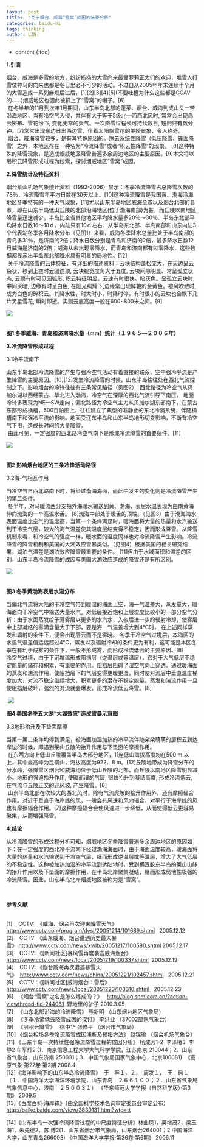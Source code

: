 ```yaml
---
layout: post
title:  "关于烟台、威海“雪窝”成因的简要分析"
categories: baidu-hi
tags: thinking
author: LZN
---
```


* content
{:toc}

<p><strong>1.引言</strong></p><p>烟台、威海是多雪的地方，纷纷扬扬的大雪向来最受萝莉正太们的欢迎，堆雪人打雪仗神马的向来也都是冬日里必不可少的活动。不过自从2005年年末连续半个月的大雪造成一系列麻烦后过后，[1][2][3][4][5](不要吐槽为什么这些都是CCAV的……)烟威地区也因此被扣上了“雪窝”的帽子。[6]<br />&nbsp;在冬半年的11月到次年1月期间，山东半岛北部的蓬莱、烟台、威海到成山头一带沿海地区，当有冷空气入侵，并伴有大于等于5级北—西西北风时, 常常会出现乌云密布、雪花纷飞, 变化无常的天气。一次降雪过程长可持续数日, 短则只有数分钟。[7]常常出现东边日出西边雪，伴着太阳飘雪花的美妙景象，令人称奇。<br />&nbsp;烟台、威海降雪较多，是有其特殊原因的。除去系统性降雪（低压降雪、锋面降雪）之外，本地区存在一种名为“冷流降雪”或者“积云性降雪”的现象。 [8]这种特殊的降雪现象，是造成烟威地区降雪普遍多余周边地区的主要原因。[9]本文将以层积云降雪形成过程为线索，探讨烟威地区“雪窝”成因。 </p><p><strong></strong></p><p><strong></strong></p><p><strong></strong></p><p><strong>2.降雪统计及特征资料<br /></strong><p>烟台莱山机场气象统计资料（1992-2006）显示：冬季冷流降雪占总降雪次数的78％，冷流降雪年平均日数在30天以上。[10]这种冷流降雪是我国黄、渤海沿海地区冬季特有的一种天气现象，[11]尤以山东半岛地区威海全市以及烟台北部的县市，即在山东半岛低山丘陵的北部沿海地区(位于渤海南部)为甚，而丘陵以南地区降雪量迅速减少。半岛比全省其他地区平均降水量多20％～30％．半岛东北部平均降水日数16～18ｄ，内陆只有10ｄ左右．从半岛东北部、半岛南部和山东内陆3个代表站冬季各月降水分布（见图1）来看，威海冬季降水总量比处于半岛南部的青岛多31％，是济南的2倍；降水日数分别是青岛和济南的2倍，最多降水日数12月威海是济南的2倍；威海从未出现零降水，而青岛和济南都有过零降水．这些数据都显示出半岛东北部降水具有明显的局地性。[12]<br />&nbsp;关于冷流降雪的云体特征，有详细的描述资料：云块结构蓬松庞大，在天边呈云条状，移到上空时云团遮顶, 云块视宽度角大于五度, 云块间隙明显、常呈孤立状态, 云顶有时可见园弧形, 积云特征明显。云速有时很快。暗灰色。呈孤立云块时,中间灰暗, 边缘有时呈白色, 在阳光照耀下,边缘常出现鲜艳的金黄色。被风吹散时, 成为白色的碎积云。其降水性，时大时小，时降时停，有时很小的云块也会飘下几片另星雪花, 瞬时即逝。实测云底高度一般在600~800米之间。[9]</p><p><img class="blogimg" src="http://hiphotos.baidu.com/dennis_1991/pic/item/d2cd7bdffd26e6424854032a.jpg" small="0" />&#8205;<br />&#8205;<br /></p><p></p><p><strong></strong></p><p><strong>图1 冬季威海、青岛和济南降水量（mm）统计（１９６５—２００６年）</strong></p><p><strong></strong></p><p><strong>3.冷流降雪形成过程</strong></p><p>3.1冷平流南下</p><p>山东半岛北部冷流降雪的产生与强冷空气活动有着直接的联系，空中强冷平流是产生降雪的主要原因。[10][12]发生冷流降雪的时候，山东半岛往往处在西北气流控制之下。影响烟台的冷锋往往有三条常见路径（见图2）：西北路径为冷空气从贝加尔湖以西经蒙古、华北进入渤海，冷空气在深厚的西北气流引导下南压， 地面冷锋多表现为NE—SW走向；偏北路径为冷空气主力从贝加尔湖东部南下，在蒙古东部形成横槽，500百帕图上，往往建立了典型的准静止的东北冷涡系统，伴随横槽南下和强冷平流的影响。地面受辽东半岛和山东半岛地形切变影响，不断有冷空气下甩，造成长时间的大量降雪。<br />&nbsp;由此可见，一定强度的西北路冷空气南下是形成冷流降雪的首要条件。[11]</p><p><img class="blogimg" src="http://hiphotos.baidu.com/dennis_1991/pic/item/ea56a244f66e371d500ffe29.jpg" small="0" />&#8205;<br />&nbsp;</p><p><strong>图2 影响烟台地区的三条冷锋活动路径</strong></p><p>3.2海-气相互作用 </p><p>当冷空气自西北路南下时，将经过渤海海面，而此中发生的变化则是冷流降雪产生的第二条件。<br />&nbsp;冬半年，对马暖流西分支把外海暖水输送到黄、渤海，表层水温表现为由南黄海伸向渤海的一个高温水舌。 [8]渤海中部处于暖舌的顶端。（见图3）由于渤海海水表面温度比空气的温度高，当第一个条件满足时，暖海面将大量的热量和水汽输送到干冷空气层，较大的海气温差使其温度层结变得不稳定，因而形成降雪。从降雪机制来看，和冷空气的强度一样，暖水面的温度同样也对冷流降雪产生影响。冷流降雪的降雪机制和美国的大湖效应雪暴类似。（见图4）根据美国的相关研究结果，湖泊气温差是湖泊效应降雪最重要的条件。 [11]但由于水域面积和温差的区别，山东半岛冷流降雪的成因与美国大湖效应造成的降雪还是有所区别。</p><p><img class="blogimg" src="http://hiphotos.baidu.com/dennis_1991/pic/item/7e47570e1e6afa9b7acbe134.jpg" small="0" />&#8205;<br /><br /></p><p></p><p><strong>图3&nbsp;冬季黄渤海表层水温分布</strong>&nbsp;</p><p>当偏北气流将大陆的干冷空气带到暖湿的海面上空，海—气温差大，蒸发量大，暖海面向干冷空气中输送大量水汽。对低层接近饱和上层湿度比较小的一部分空气分析：由于水面蒸发给子薄雾层以更多的水汽水，入夜后进一步的辐射冷却，使雾层中上部凝结的雾滴含量大于下部，要是海一气温差增大到4℃时， 在上述同样蒸发和辐射的条件下，便会出现层云而不是雾晓。 冬季干冷空气过境后，本海区的水温气温差值远远超过4℃，蒸发以及辐射冷却的条件更为有利，这可能是本区冬季在有利于成雾的条件下，一般不形成雾，而形成冷流低云的主要原因。[8]<br />冷空气过境，由于下沉增温形成阻挡层（逆温层或等温层），它对于大气低层不稳定能量的储存和积累，有重要的作用。阻挡层阻碍了湿空气向上穿透。通过暖海面的蒸发和湍流作用，使阻挡层下的气层变得更暖更湿，同时使对流层中垂直温度梯度加大，对流不稳定继续增大，积累更多的潜在不稳定能量。蒸发和湍流作用一旦使阻挡层破坏，强烈的对流就会爆发，形成冷流低云降雪。[8]</p><p>&nbsp;<img class="blogimg" src="http://hiphotos.baidu.com/dennis_1991/pic/item/835d29d7adb9ba8ca044df35.jpg" small="0" />&#8205;<br /></p><p><strong>图4&nbsp;美国冬季五大湖“大湖效应”造成雪暴示意图</strong>&nbsp;</p><p>3.3地形抬升及下垫面摩擦</p><p>当第一第二条件均得到满足，被海面加湿加热的冷平流伴随朵朵萌萌的层积云到达岸边的时候，即遇到莱山丘陵的抬升作用与下垫面的摩擦作用。<br />&nbsp;在东西方向上低山丘陵覆盖半岛大部分地区，11座低山海拔高度均在500 m 以上，其中最高峰为昆嵛山，海拔高度为922．8 m。[12]丘陵地带成为降雪分布的分水岭，强降雪区烟台和威海均位于低山丘陵的北部，而丘陵以南地区降雪明显减小。地形的强迫抬升作用, 使暖而湿的气层, 很快抬升到凝结高度, 形成冷流低云, 在气流与丘陵正交的迎风坡, 产生降雪。[8]<br />&nbsp;山东半岛北部在吹较大的西北风时，除有气流爬坡的抬升作用外，还有摩擦辐合作用。对近于垂直于海岸线的风，一般会有风速和风向辐合，对平行于海岸线的风也有摩擦辐合作用。[7]这种摩擦辐合会使风速进一步降低，从而使得低云更容易聚集，从而增强降雪。</p><p><strong></strong></p><p><strong>4.结论</strong></p><p>从冷流降雪的形成过程分析可知，烟威地区冬季降雪普遍多余周边地区的原因如下：在一定强度的西北冷平流南下经过渤海海面时，由于海面温度较高，暖海面将大量的热量和水汽输送到干冷空气层，继而形成逆温层或等温层，增大了大气低层的不稳定性。这种被加热加湿的冷平流到达陆地时，受到横亘胶东半岛的莱山山脉的抬升作用以及下垫面的摩擦作用，在半岛北岸聚集凝结，继而形成局地性极强的冷流降雪。因此，山东半岛北岸烟威地区被称为是“雪窝”。</p><p>&nbsp;</p><p><strong>参考文献</strong></p><p><br />[1]&nbsp;&nbsp;&nbsp; CCTV:&nbsp; 《威海、烟台再次迎来降雪天气》&nbsp;&nbsp;&nbsp;&nbsp; <a href="http://www.cctv.com/program/dysj/20051214/101689.shtml" target="_blank">http://www.cctv.com/program/dysj/20051214/101689.shtml</a>&nbsp;&nbsp;&nbsp;2005.12.12<br />[2]&nbsp;&nbsp;&nbsp; CCTV: 《山东威海、烟台遭遇历史最大暴雪》&nbsp;<a href="http://www.cctv.com/news/xwlb/20051217/100590.shtml" target="_blank">http://www.cctv.com/news/xwlb/20051217/100590.shtml</a>&nbsp;2005.12.17<br />[3]&nbsp;&nbsp;&nbsp; CCTV: 《[新闻社区]暴风雪再度袭击威海烟台》<a href="http://www.cctv.com/news/local/20051219/100337.shtml" target="_blank">http://www.cctv.com/news/local/20051219/100337.shtml</a>&nbsp;&nbsp;2005.12.19<br />[4]&nbsp;&nbsp;&nbsp; CCTV: 《烟台威海再次遭遇暴雪天气》&nbsp;&nbsp;<a href="http://www.cctv.com/news/china/20051221/102457.shtml" target="_blank">http://www.cctv.com/news/china/20051221/102457.shtml</a>&nbsp;&nbsp; 2005.12.21<br />[5]&nbsp;&nbsp;&nbsp; CCTV：《[新闻社区]威海烟台：雪后》 <a href="http://www.cctv.com/news/local/20051223/100310.shtml" target="_blank">http://www.cctv.com/news/local/20051223/100310.shtml&nbsp;</a>&nbsp;&nbsp;2005.12.23 <br />[6]&nbsp; &nbsp;《烟台“雪窝”之名是怎么炼成的？》&nbsp;&nbsp;&nbsp;<a href="http://blog.shm.com.cn/?action-viewthread-tid-244061" target="_blank">http://blog.shm.com.cn/?action-viewthread-tid-244061</a>&nbsp;&nbsp;野地里的驴子 2010.3.05 <br />[7]&nbsp;&nbsp; 《山东北部沿海的冷流降雪》&nbsp;熊新明&nbsp;（山东烟台地区气象局）<br />[8]&nbsp;&nbsp; 《冬季冷流低云降雪成因的探讨》&nbsp;李洪业&nbsp;（37002部队气象台）<br />[9]&nbsp;&nbsp; 《层积云降雪》&nbsp;&nbsp;&nbsp;徐中华&nbsp;张修平&nbsp;（烟台市气象局）<br />[10] 《烟台相场冬季冷流降雪成因浅析及预报方法》&nbsp;赵锦瑜&nbsp;（烟台机场气象台）<br />[11] 《山东半岛一次持续性强冷流降雪过程的成因分析》&nbsp;杨成芳1-2&nbsp; 李泽椿3&nbsp; 李 静2 车军辉2&nbsp;(1．南京信息工程大学大气科学学院，江苏南京 210044；2．山东省气象台，山东济南 250031；3．中国气象局国家气象中心，北京100081)&nbsp; 《高原气象·第27卷·第2期 2008.4<br />[12]《海洋影响下的山东半岛冷流降雪》&nbsp;&nbsp;于　群１，２，　周发１，　王　启１（１．中国海洋大学海洋环境学院，山东青岛　２６６１００；２．山东省气象局气象信息中心，济南　２５００３１） 《华东师范大学学报（自然科学版）·第3期》 2009.5<br />[13]《百度百科·海岸锋》（由全国科学技术名词审定委员会审定公布）<a href="http://baike.baidu.com/view/3830131.html?wtp=tt" target="_blank">http://baike.baidu.com/view/3830131.html?wtp=tt</a>&nbsp;</p><p>[14]《山东半岛一次强冷流降雪过程的中尺度特征分析》林曲凤1，吴增茂2，梁玉海1，朱先德2，苏 博2(1．山东省烟台市气象局，山东烟台264001；2 中国海洋大学，山东青岛266003)&nbsp;《中国海洋大学学报·第36卷·第6期》 2006.11</p></p>



